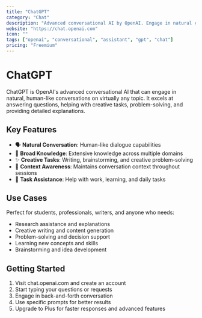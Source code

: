```yaml
---
title: "ChatGPT"
category: "Chat"
description: "Advanced conversational AI by OpenAI. Engage in natural conversations, get help with tasks, creative writing, and problem-solving."
website: "https://chat.openai.com"
icon: ""
tags: ["openai", "conversational", "assistant", "gpt", "chat"]
pricing: "Freemium"
---
```


# ChatGPT

ChatGPT is OpenAI's advanced conversational AI that can engage in natural, human-like conversations on virtually any topic. It excels at answering questions, helping with creative tasks, problem-solving, and providing detailed explanations.

## Key Features
- 🗣️ **Natural Conversation**: Human-like dialogue capabilities
- 🧠 **Broad Knowledge**: Extensive knowledge across multiple domains
- ✨ **Creative Tasks**: Writing, brainstorming, and creative problem-solving
- 🔄 **Context Awareness**: Maintains conversation context throughout sessions
- 🎯 **Task Assistance**: Help with work, learning, and daily tasks

## Use Cases
Perfect for students, professionals, writers, and anyone who needs:
- Research assistance and explanations
- Creative writing and content generation
- Problem-solving and decision support
- Learning new concepts and skills
- Brainstorming and idea development

## Getting Started
1. Visit chat.openai.com and create an account
2. Start typing your questions or requests
3. Engage in back-and-forth conversation
4. Use specific prompts for better results
5. Upgrade to Plus for faster responses and advanced features
